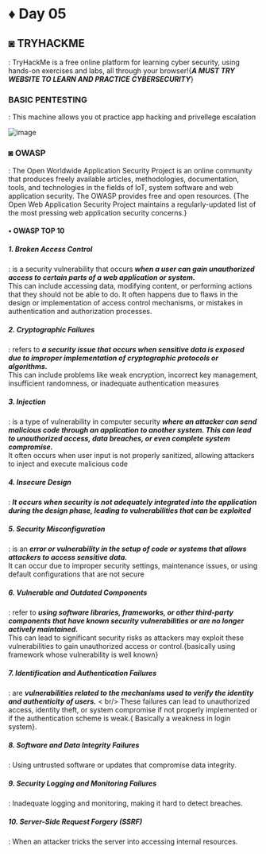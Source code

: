 # ♦ Day 05

## ◙ TRYHACKME 
  : TryHackMe is a free online platform for learning cyber security, using hands-on exercises and labs, all through your browser!{***A MUST TRY WEBSITE TO LEARN AND PRACTICE CYBERSECURITY***}

### BASIC PENTESTING
  : This machine allows you ot practice app hacking and privellege escalation
  
![image](https://github.com/Izumi0XD/CYBER_SECURITY_NOTES/assets/141332753/19b9fcb4-51c6-4801-a10e-43e1f302f63b)


### ◙ OWASP
   : The Open Worldwide Application Security Project is an online community that produces freely available articles, methodologies, documentation, tools, and technologies in the fields of IoT, system software and web application security. The OWASP provides free and open resources. {The Open Web Application Security Project maintains a regularly-updated list of the most pressing web application security concerns.}

#### • OWASP TOP 10

##### 1. Broken Access Control
  : is a security vulnerability that occurs ***when a user can gain unauthorized access to certain parts of a web application or system.*** <br />This can include accessing data, modifying content, or performing actions that they should not be able to do. It often happens due to flaws in the design or implementation of access control mechanisms, or mistakes in authentication and authorization processes.
  
##### 2. Cryptographic Failures
  :  refers to ***a security issue that occurs when sensitive data is exposed due to improper implementation of cryptographic protocols or algorithms.*** <br />This can include problems like weak encryption, incorrect key management, insufficient randomness, or inadequate authentication measures
  
##### 3. Injection
  : is a type of vulnerability in computer security ***where an attacker can send malicious code through an application to another system. This can lead to unauthorized access, data breaches, or even complete system compromise.*** <br />It often occurs when user input is not properly sanitized, allowing attackers to inject and execute malicious code

##### 4. Insecure Design
  : ***It occurs when security is not adequately integrated into the application during the design phase, leading to vulnerabilities that can be exploited***

##### 5. Security Misconfiguration
  : is an ***error or vulnerability in the setup of code or systems that allows attackers to access sensitive data.*** <br />It can occur due to improper security settings, maintenance issues, or using default configurations that are not secure

##### 6. Vulnerable and Outdated Components
  : refer to ***using software libraries, frameworks, or other third-party components that have known security vulnerabilities or are no longer actively maintained.*** <br />This can lead to significant security risks as attackers may exploit these vulnerabilities to gain unauthorized access or control.{basically using framework whose vulnerability is well known}
  
##### 7. Identification and Authentication Failures
  :  are ***vulnerabilities related to the mechanisms used to verify the identity and authenticity of users.*** < br/> These failures can lead to unauthorized access, identity theft, or system compromise if not properly implemented or if the authentication scheme is weak.{ Basically a weakness in login system}.

##### 8. Software and Data Integrity Failures
  : Using untrusted software or updates that compromise data integrity.

##### 9. Security Logging and Monitoring Failures
  : Inadequate logging and monitoring, making it hard to detect breaches.

##### 10. Server-Side Request Forgery (SSRF)
  : When an attacker tricks the server into accessing internal resources.

